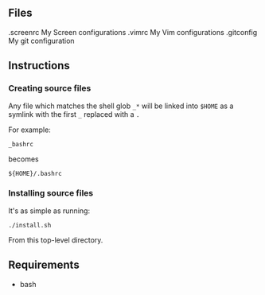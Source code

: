 ## Files
.screenrc 
    My Screen configurations
.vimrc 
    My Vim configurations
.gitconfig
    My git configuration

## Instructions
### Creating source files
Any file which matches the shell glob `_*` will be linked into `$HOME` as a symlink with the first `_`
replaced with a `.`

For example:

    _bashrc

becomes

    ${HOME}/.bashrc

### Installing source files
It's as simple as running:

    ./install.sh

From this top-level directory.

## Requirements
* bash
